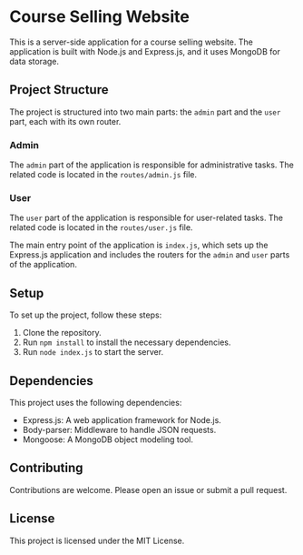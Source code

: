 # Course Selling Website

This is a server-side application for a course selling website. The application is built with Node.js and Express.js, and it uses MongoDB for data storage.

## Project Structure

The project is structured into two main parts: the `admin` part and the `user` part, each with its own router.

### Admin

The `admin` part of the application is responsible for administrative tasks. The related code is located in the `routes/admin.js` file.

### User

The `user` part of the application is responsible for user-related tasks. The related code is located in the `routes/user.js` file.

The main entry point of the application is `index.js`, which sets up the Express.js application and includes the routers for the `admin` and `user` parts of the application.

## Setup

To set up the project, follow these steps:

1. Clone the repository.
2. Run `npm install` to install the necessary dependencies.
3. Run `node index.js` to start the server.

## Dependencies

This project uses the following dependencies:

- Express.js: A web application framework for Node.js.
- Body-parser: Middleware to handle JSON requests.
- Mongoose: A MongoDB object modeling tool.

## Contributing

Contributions are welcome. Please open an issue or submit a pull request.

## License

This project is licensed under the MIT License.